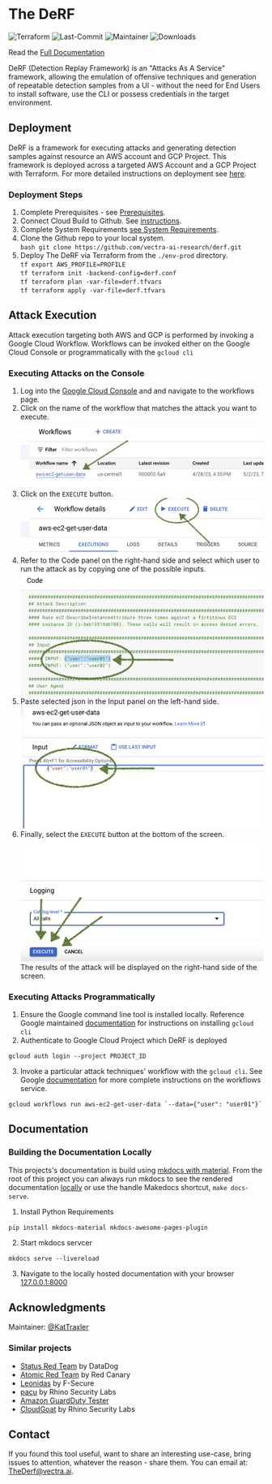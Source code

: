 # The DeRF


![Terraform](https://img.shields.io/badge/terraform-%235835CC.svg?style=for-the-badge&logo=terraform&logoColor=white) ![Last-Commit](https://img.shields.io/github/last-commit/vectra-ai-research/derf)          ![Maintainer](https://img.shields.io/badge/maintainer-@KatTraxler) ![Downloads](https://img.shields.io/github/downloads/vectra-ai-research/derf/total)  

Read the [Full Documentation](https://thederf.cloud/)  

DeRF (Detection Replay Framework) is an "Attacks As A Service" framework, allowing the emulation of offensive techniques and generation of repeatable detection samples from a UI - without the need for End Users to install software, use the CLI or possess credentials in the target environment.


## Deployment
DeRF is a framework for executing attacks and generating detection samples against resource an AWS account and GCP Project.  This framework is deployed across a targeted AWS Account and a GCP Project with Terraform. 
For more detailed instructions on deployment see [here](https://thederf.cloud/derf/Deployment/derf-deployment/).

### Deployment Steps

1. Complete Prerequisites - see [Prerequisites](https://vectra-ai-research.github.io/Deployment/derf-deployment/#prerequisites).
2. Connect Cloud Build to Github. See [instructions](https://thederf.cloud/Deployment/connect-to-github-repo/).
3. Complete System Requirements [see System Requirements](https://thederf.cloud/Deployment/derf-deployment/#system-requirements).
4. Clone the Github repo to your local system.   
        ``` bash
        git clone https://github.com/vectra-ai-research/derf.git
        ```
5. Deploy The DeRF via Terraform from the `./env-prod` directory.  
        ``` tf
        export AWS_PROFILE=PROFILE 
        ```  
        ``` tf
        terraform init -backend-config=derf.conf
        ```    
        ``` tf
        terraform plan -var-file=derf.tfvars
        ```   
        ``` tf
        terraform apply -var-file=derf.tfvars
        ```   


## Attack Execution
Attack execution targeting both AWS and GCP is performed by invoking a Google Cloud Workflow. Workflows can be invoked either on the Google Cloud Console or programmatically with the `gcloud cli`

### Executing Attacks on the Console
1. Log into the [Google Cloud Console](https://console.cloud.google.com/workflows/) and and navigate to the workflows page.
2. Click on the name of the workflow that matches the attack you want to execute.
![](/images/select-a-workflow.png)
3. Click on the `EXECUTE` button.
![](/images/execute-button.png)
4. Refer to the Code panel on the right-hand side and select which user to run the attack as by copying one of the possible inputs.
![](/images/select-a-user.png)
5. Paste selected json in the Input panel on the left-hand side.
![](/images/paste-json.png)
6. Finally, select the `EXECUTE` button at the bottom of the screen.
![](/images/execute-button-2.png)
The results of the attack will be displayed on the right-hand side of the screen.

### Executing Attacks Programmatically
1. Ensure the Google command line tool is installed locally.  Reference Google maintained [documentation](https://cloud.google.com/sdk/docs/install) for instructions on installing `gcloud cli`
2. Authenticate to Google Cloud Project which DeRF is deployed
```
gcloud auth login --project PROJECT_ID
```
3. Invoke a particular attack techniques' workflow with the `gcloud cli`. See Google [documentation](https://cloud.google.com/sdk/gcloud/reference/workflows/run) for more complete instructions on the workflows service.

```
gcloud workflows run aws-ec2-get-user-data `--data={"user": "user01"}` 
```


## Documentation


### Building the Documentation Locally
This projects's documentation is build using [mkdocs with material](https://squidfunk.github.io/mkdocs-material/). From the root of this project you can always run mkdocs to see the rendered documentation [locally](http://localhost:8000) or use the handle Makedocs shortcut, `make docs-serve`.

1. Install Python Requirements
```
pip install mkdocs-material mkdocs-awesome-pages-plugin
```
2. Start mkdocs servcer
```
mkdocs serve --livereload
```
3. Navigate to the locally hosted documentation with your browser [127.0.0.1:8000](http://127.0.0.1:8000/)


## Acknowledgments

Maintainer: [@KatTraxler](https://twitter.com/nightmareJs)


### Similar projects 
- [Status Red Team](https://stratus-red-team.cloud) by DataDog
- [Atomic Red Team](https://github.com/redcanaryco/atomic-red-team) by Red Canary
- [Leonidas](https://github.com/FSecureLABS/leonidas) by F-Secure
- [pacu](https://github.com/RhinoSecurityLabs/pacu) by Rhino Security Labs
- [Amazon GuardDuty Tester](https://github.com/awslabs/amazon-guardduty-tester)
- [CloudGoat](https://github.com/RhinoSecurityLabs/cloudgoat) by Rhino Security Labs


## Contact
If you found this tool useful, want to share an interesting use-case, bring issues to attention, whatever the reason - share them. You can email at: TheDerf@vectra.ai.
